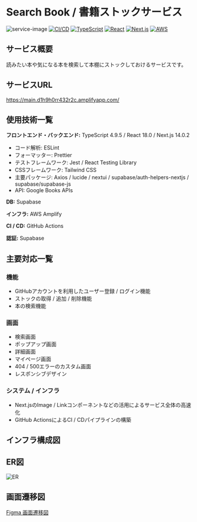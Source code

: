 <!-- This is a [Next.js](https://nextjs.org/) project bootstrapped with [`create-next-app`](https://github.com/vercel/next.js/tree/canary/packages/create-next-app). -->

# Search Book / 書籍ストックサービス

![service-image](https://github.com/serina-yam/search-book-nextjs/assets/64587946/87c7d0c7-71ae-43ab-99eb-800ab335c941)
[![CI/CD](https://github.com/serina-yam/search-book-nextjs/actions/workflows/build-and-test-on-push.yml/badge.svg?branch=main)](https://github.com/serina-yam/search-book-nextjs/actions/workflows/build-and-test-on-push.yml)
[![TypeScript](https://img.shields.io/badge/TypeScript-v4.9.5-007ACC?logo=TypeScript&logoColor=007ACC)](https://www.typescriptlang.org/docs/handbook/release-notes/typescript-4-9.html)
[![React](https://img.shields.io/badge/React-v18.0-61DAFB?logo=React&logoColor=61DAFB)](https://react.dev/blog/2022/03/29/react-v18#whats-new-in-react-18)
[![Next.js](https://img.shields.io/badge/Next.js-v14.0.2-000000?logo=Next.js&logoColor=000000)](https://nextjs.org/blog/next-14)
[![AWS](https://img.shields.io/badge/Amazon%20AWS-gray?logo=Amazon-AWS&logoColor=FFFFFF)](https://aws.amazon.com)

## サービス概要

読みたい本や気になる本を検索して本棚にストックしておけるサービスです。

## サービスURL

https://main.d1h9h0rr432r2c.amplifyapp.com/

## 使用技術一覧

**フロントエンド・バックエンド:** TypeScript 4.9.5 / React 18.0 / Next.js 14.0.2

- コード解析: ESLint
- フォーマッター: Prettier
- テストフレームワーク: Jest / React Testing Library
- CSSフレームワーク: Tailwind CSS
- 主要パッケージ: Axios / lucide / nextui / supabase/auth-helpers-nextjs / supabase/supabase-js
- API: Google Books APIs

**DB:** Supabase

**インフラ:** AWS Amplify

**CI / CD:** GitHub Actions

**認証:** Supabase

## 主要対応一覧

### 機能

<!--
- メールアドレスとパスワードを利用したユーザー登録 / ログイン機能
- ユーザー情報変更機能
- パスワード再設定機能
- 退会機能
-->

- GitHubアカウントを利用したユーザー登録 / ログイン機能
- ストックの取得 / 追加 / 削除機能
- 本の検索機能

### 画面

- 検索画面
- ポップアップ画面
- 詳細画面
- マイページ画面
- 404 / 500エラーのカスタム画面
- レスポンシブデザイン

### システム / インフラ

- Next.jsのImage / Linkコンポーネントなどの活用によるサービス全体の高速化
- GitHub ActionsによるCI / CDパイプラインの構築

## インフラ構成図

## ER図

![ER](https://github.com/serina-yam/search-book-nextjs/assets/64587946/8a571025-d31c-4d6d-807a-f101b887f1b0)

## 画面遷移図

[Figma 画面遷移図](https://www.figma.com/file/TgaTiiwpM5eXJYn1lMzXv8/%E5%9B%B3%E6%9B%B8%E9%A4%A8%E6%9C%AC%E6%A4%9C%E7%B4%A2%E3%82%B5%E3%82%A4%E3%83%88?type=design&node-id=37%3A186&mode=design&t=vQTx6gS1RFQaDDOB-1)

